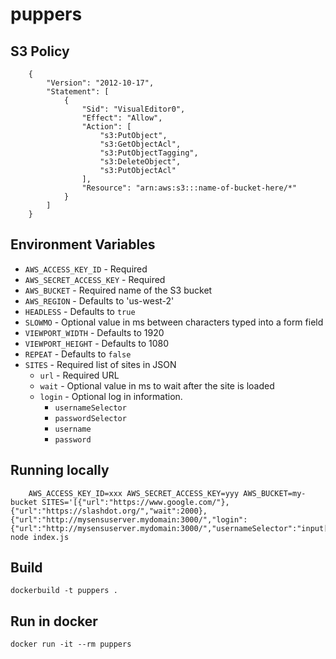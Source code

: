 # puppers

## S3 Policy

        {
            "Version": "2012-10-17",
            "Statement": [
                {
                    "Sid": "VisualEditor0",
                    "Effect": "Allow",
                    "Action": [
                        "s3:PutObject",
                        "s3:GetObjectAcl",
                        "s3:PutObjectTagging",
                        "s3:DeleteObject",
                        "s3:PutObjectAcl"
                    ],
                    "Resource": "arn:aws:s3:::name-of-bucket-here/*"
                }
            ]
        }

## Environment Variables

* `AWS_ACCESS_KEY_ID` - Required
* `AWS_SECRET_ACCESS_KEY` - Required
* `AWS_BUCKET` - Required name of the S3 bucket
* `AWS_REGION` - Defaults to 'us-west-2'
* `HEADLESS` - Defaults to `true`
* `SLOWMO` - Optional value in ms between characters typed into a form field
* `VIEWPORT_WIDTH` - Defaults to 1920
* `VIEWPORT_HEIGHT` - Defaults to 1080
* `REPEAT` - Defaults to `false`
* `SITES` - Required list of sites in JSON
  * `url` - Required URL
  * `wait` - Optional value in ms to wait after the site is loaded
  * `login` - Optional log in information.
    * `usernameSelector`
    * `passwordSelector`
    * `username`
    * `password`

## Running locally

        AWS_ACCESS_KEY_ID=xxx AWS_SECRET_ACCESS_KEY=yyy AWS_BUCKET=my-bucket SITES='[{"url":"https://www.google.com/"},{"url":"https://slashdot.org/","wait":2000},{"url":"http://mysensuserver.mydomain:3000/","login":{"url":"http://mysensuserver.mydomain:3000/","usernameSelector":"input[name=\"username\"]","passwordSelector":"input[name=\"pass\"]","username":"adminuser","password":"adminpassword"}}]' node index.js

## Build

    dockerbuild -t puppers .

## Run in docker

    docker run -it --rm puppers